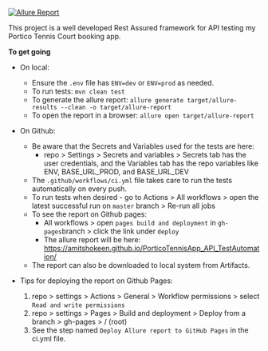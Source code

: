 [![Allure Report](https://img.shields.io/badge/Allure-Report-purple?logo=allure&style=for-the-badge)](https://amitshokeen.github.io/PorticoTennisApp_API_TestAutomation/)

This project is a well developed Rest Assured framework for API testing my Portico Tennis Court booking app.  

**To get going**

* On local: 
  * Ensure the `.env` file has `ENV=dev` or `ENV=prod` as needed. 
  * To run tests: `mvn clean test`
  * To generate the allure report: 
  `allure generate target/allure-results --clean -o target/allure-report`
  * To open the report in a browser:
  `allure open target/allure-report`

* On Github:
  * Be aware that the Secrets and Variables used for the tests are here:
    * repo > Settings > Secrets and variables > Secrets tab has the user credentials, and the Variables tab has the repo variables like ENV, BASE_URL_PROD, and BASE_URL_DEV
  * The `.github/workflows/ci.yml` file takes care to run the tests automatically on every push.
  * To run tests when desired - go to Actions > All workflows > open the latest successful run on `master` branch > Re-run all jobs
  * To see the report on Github pages: 
    * All workflows > open `pages build and deployment` in `gh-pages`branch > click the link under `deploy`
    * The allure report will be here: https://amitshokeen.github.io/PorticoTennisApp_API_TestAutomation/
  * The report can also be downloaded to local system from Artifacts.

* Tips for deploying the report on Github Pages:
  1. repo > settings > Actions > General > Workflow permissions > select `Read and write permissions`
  2. repo > settings > Pages > Build and deployment > Deploy from a branch > gh-pages > / (root)
  3. See the step named `Deploy Allure report to GitHub Pages` in the ci.yml file.
